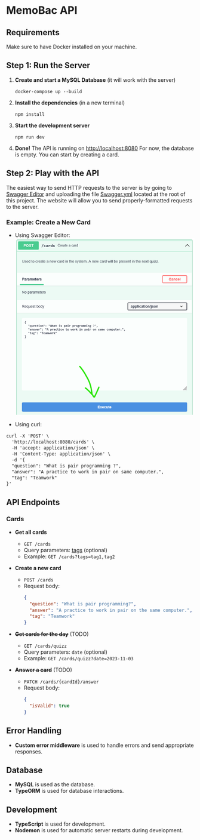 # MemoBac API

## Requirements
Make sure to have Docker installed on your machine.

## Step 1: Run the Server

1. **Create and start a MySQL Database** (it will work with the server)
    ```shell
    docker-compose up --build
    ```

2. **Install the dependencies** (in a new terminal)
    ```shell
    npm install
    ```

3. **Start the development server**
    ```shell
    npm run dev
    ```

4. **Done!** The API is running on [http://localhost:8080](http://localhost:8080)
   For now, the database is empty. You can start by creating a card.

## Step 2: Play with the API

The easiest way to send HTTP requests to the server is by going to [Swagger Editor](https://editor.swagger.io/) and uploading the file [Swagger.yml](http://_vscodecontentref_/0) located at the root of this project.
The website will allow you to send properly-formatted requests to the server.

### Example: Create a New Card

- Using Swagger Editor:
![img.png](images/example_post_a_card.png)


- Using curl:
```shell
curl -X 'POST' \
  'http://localhost:8080/cards' \
  -H 'accept: application/json' \
  -H 'Content-Type: application/json' \
  -d '{
  "question": "What is pair programming ?",
  "answer": "A practice to work in pair on same computer.",
  "tag": "Teamwork"
}'
```

## API Endpoints

### Cards
- **Get all cards**
  - `GET /cards`
  - Query parameters: [tags](http://_vscodecontentref_/1) (optional)
  - Example: `GET /cards?tags=tag1,tag2`

- **Create a new card**
  - `POST /cards`
  - Request body:
    ```json
    {
      "question": "What is pair programming?",
      "answer": "A practice to work in pair on the same computer.",
      "tag": "Teamwork"
    }
    ```

- **~~Get cards for the day~~** (TODO)
  - `GET /cards/quizz`
  - Query parameters: `date` (optional)
  - Example: `GET /cards/quizz?date=2023-11-03`

- **~~Answer a card~~** (TODO)
  - `PATCH /cards/{cardId}/answer`
  - Request body:
    ```json
    {
      "isValid": true
    }
    ```



## Error Handling
- **Custom error middleware** is used to handle errors and send appropriate responses.

## Database
- **MySQL** is used as the database.
- **TypeORM** is used for database interactions.

## Development
- **TypeScript** is used for development.
- **Nodemon** is used for automatic server restarts during development.


